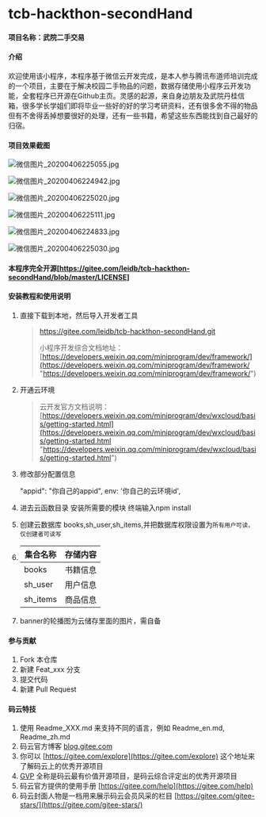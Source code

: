 # tcb-hackthon-secondHand

#### 项目名称：武院二手交易

#### 介绍

​		欢迎使用该小程序，本程序基于微信云开发完成，是本人参与腾讯布道师培训完成的一个项目，主要在于解决校园二手物品的问题，数据存储使用小程序云开发功能，全套程序已开源在Github主页。灵感的起源，来自身边朋友及武院丹桂信箱，很多学长学姐们即将毕业一些好的好的学习考研资料，还有很多舍不得的物品但有不舍得丢掉想要很好的处理，还有一些书籍，希望这些东西能找到自己最好的归宿。

#### 项目效果截图

![微信图片_20200406225055.jpg](http://ww1.sinaimg.cn/large/005W6BOngy1gdkfs07qs4j30u01s6mzm.jpg)

![微信图片_20200406224942.jpg](http://ww1.sinaimg.cn/large/005W6BOngy1gdkfu4gc53j30u01s6dh6.jpg)

![微信图片_20200406225020.jpg](http://ww1.sinaimg.cn/large/005W6BOngy1gdkfuqg59mj30u01s6gmu.jpg)

![微信图片_20200406225111.jpg](http://ww1.sinaimg.cn/large/005W6BOngy1gdkfvgyqdoj30u01s6wfu.jpg)

![微信图片_20200406224833.jpg](http://ww1.sinaimg.cn/large/005W6BOngy1gdkfvwarnjj30u01s6q64.jpg)

![微信图片_20200406225030.jpg](http://ww1.sinaimg.cn/large/005W6BOngy1gdkfwnpphlj30u01s6ta9.jpg)

#### 本程序完全开源[https://gitee.com/leidb/tcb-hackthon-secondHand/blob/master/LICENSE]


#### 安装教程和使用说明

1. 直接下载到本地，然后导入开发者工具

   > https://gitee.com/leidb/tcb-hackthon-secondHand.git
   >
   > 小程序开发综合文档地址：[https://developers.weixin.qq.com/miniprogram/dev/framework/](https://developers.weixin.qq.com/miniprogram/dev/framework/ "https://developers.weixin.qq.com/miniprogram/dev/framework/")

2. 开通云环境

   > 云开发官方文档说明：[https://developers.weixin.qq.com/miniprogram/dev/wxcloud/basis/getting-started.html](https://developers.weixin.qq.com/miniprogram/dev/wxcloud/basis/getting-started.html "https://developers.weixin.qq.com/miniprogram/dev/wxcloud/basis/getting-started.html")

3. 修改部分配置信息

   	"appid": "你自己的appid",
      	    env: '你自己的云环境id',

4. 进去云函数目录 安装所需要的模块 终端输入npm install

5. 创建云数据库 books,sh_user,sh_items,并把数据库权限设置为`所有用户可读，仅创建者可读写`

6. | 集合名称 | 存储内容 |
   | -------- | -------- |
   | books    | 书籍信息 |
   | sh_user  | 用户信息 |
   | sh_items | 商品信息 |

7. banner的轮播图为云储存里面的图片，需自备

   

#### 



#### 参与贡献

1.  Fork 本仓库
2.  新建 Feat_xxx 分支
3.  提交代码
4.  新建 Pull Request


#### 码云特技

1.  使用 Readme\_XXX.md 来支持不同的语言，例如 Readme\_en.md, Readme\_zh.md
2.  码云官方博客 [blog.gitee.com](https://blog.gitee.com)
3.  你可以 [https://gitee.com/explore](https://gitee.com/explore) 这个地址来了解码云上的优秀开源项目
4.  [GVP](https://gitee.com/gvp) 全称是码云最有价值开源项目，是码云综合评定出的优秀开源项目
5.  码云官方提供的使用手册 [https://gitee.com/help](https://gitee.com/help)
6.  码云封面人物是一档用来展示码云会员风采的栏目 [https://gitee.com/gitee-stars/](https://gitee.com/gitee-stars/)
